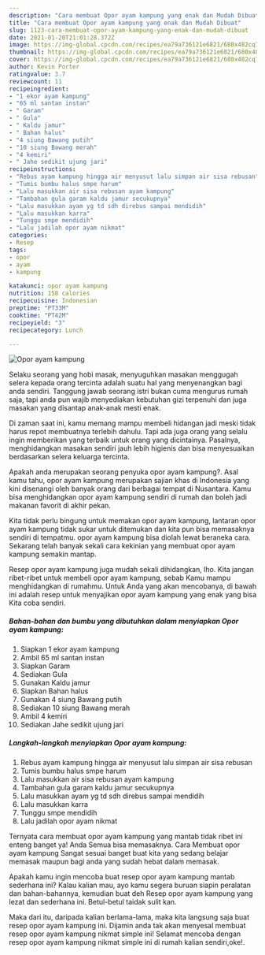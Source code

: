 ```yaml
---
description: "Cara membuat Opor ayam kampung yang enak dan Mudah Dibuat"
title: "Cara membuat Opor ayam kampung yang enak dan Mudah Dibuat"
slug: 1123-cara-membuat-opor-ayam-kampung-yang-enak-dan-mudah-dibuat
date: 2021-01-20T21:01:28.372Z
image: https://img-global.cpcdn.com/recipes/ea79a736121e6821/680x482cq70/opor-ayam-kampung-foto-resep-utama.jpg
thumbnail: https://img-global.cpcdn.com/recipes/ea79a736121e6821/680x482cq70/opor-ayam-kampung-foto-resep-utama.jpg
cover: https://img-global.cpcdn.com/recipes/ea79a736121e6821/680x482cq70/opor-ayam-kampung-foto-resep-utama.jpg
author: Kevin Porter
ratingvalue: 3.7
reviewcount: 11
recipeingredient:
- "1 ekor ayam kampung"
- "65 ml santan instan"
- " Garam"
- " Gula"
- " Kaldu jamur"
- " Bahan halus"
- "4 siung Bawang putih"
- "10 siung Bawang merah"
- "4 kemiri"
- " Jahe sedikit ujung jari"
recipeinstructions:
- "Rebus ayam kampung hingga air menyusut lalu simpan air sisa rebusan"
- "Tumis bumbu halus smpe harum"
- "Lalu masukkan air sisa rebusan ayam kampung"
- "Tambahan gula garam kaldu jamur secukupnya"
- "Lalu masukkan ayam yg td sdh direbus sampai mendidih"
- "Lalu masukkan karra"
- "Tunggu smpe mendidih"
- "Lalu jadilah opor ayam nikmat"
categories:
- Resep
tags:
- opor
- ayam
- kampung

katakunci: opor ayam kampung 
nutrition: 158 calories
recipecuisine: Indonesian
preptime: "PT33M"
cooktime: "PT42M"
recipeyield: "3"
recipecategory: Lunch

---
```



![Opor ayam kampung](https://img-global.cpcdn.com/recipes/ea79a736121e6821/680x482cq70/opor-ayam-kampung-foto-resep-utama.jpg)

Selaku seorang yang hobi masak, menyuguhkan masakan menggugah selera kepada orang tercinta adalah suatu hal yang menyenangkan bagi anda sendiri. Tanggung jawab seorang istri bukan cuma mengurus rumah saja, tapi anda pun wajib menyediakan kebutuhan gizi terpenuhi dan juga masakan yang disantap anak-anak mesti enak.

Di zaman  saat ini, kamu memang mampu membeli hidangan jadi meski tidak harus repot membuatnya terlebih dahulu. Tapi ada juga orang yang selalu ingin memberikan yang terbaik untuk orang yang dicintainya. Pasalnya, menghidangkan masakan sendiri jauh lebih higienis dan bisa menyesuaikan berdasarkan selera keluarga tercinta. 



Apakah anda merupakan seorang penyuka opor ayam kampung?. Asal kamu tahu, opor ayam kampung merupakan sajian khas di Indonesia yang kini disenangi oleh banyak orang dari berbagai tempat di Nusantara. Kamu bisa menghidangkan opor ayam kampung sendiri di rumah dan boleh jadi makanan favorit di akhir pekan.

Kita tidak perlu bingung untuk memakan opor ayam kampung, lantaran opor ayam kampung tidak sukar untuk ditemukan dan kita pun bisa memasaknya sendiri di tempatmu. opor ayam kampung bisa diolah lewat beraneka cara. Sekarang telah banyak sekali cara kekinian yang membuat opor ayam kampung semakin mantap.

Resep opor ayam kampung juga mudah sekali dihidangkan, lho. Kita jangan ribet-ribet untuk membeli opor ayam kampung, sebab Kamu mampu menghidangkan di rumahmu. Untuk Anda yang akan mencobanya, di bawah ini adalah resep untuk menyajikan opor ayam kampung yang enak yang bisa Kita coba sendiri.

<!--inarticleads1-->

##### Bahan-bahan dan bumbu yang dibutuhkan dalam menyiapkan Opor ayam kampung:

1. Siapkan 1 ekor ayam kampung
1. Ambil 65 ml santan instan
1. Siapkan  Garam
1. Sediakan  Gula
1. Gunakan  Kaldu jamur
1. Siapkan  Bahan halus
1. Gunakan 4 siung Bawang putih
1. Sediakan 10 siung Bawang merah
1. Ambil 4 kemiri
1. Sediakan  Jahe sedikit ujung jari




<!--inarticleads2-->

##### Langkah-langkah menyiapkan Opor ayam kampung:

1. Rebus ayam kampung hingga air menyusut lalu simpan air sisa rebusan
1. Tumis bumbu halus smpe harum
1. Lalu masukkan air sisa rebusan ayam kampung
1. Tambahan gula garam kaldu jamur secukupnya
1. Lalu masukkan ayam yg td sdh direbus sampai mendidih
1. Lalu masukkan karra
1. Tunggu smpe mendidih
1. Lalu jadilah opor ayam nikmat




Ternyata cara membuat opor ayam kampung yang mantab tidak ribet ini enteng banget ya! Anda Semua bisa memasaknya. Cara Membuat opor ayam kampung Sangat sesuai banget buat kita yang sedang belajar memasak maupun bagi anda yang sudah hebat dalam memasak.

Apakah kamu ingin mencoba buat resep opor ayam kampung mantab sederhana ini? Kalau kalian mau, ayo kamu segera buruan siapin peralatan dan bahan-bahannya, kemudian buat deh Resep opor ayam kampung yang lezat dan sederhana ini. Betul-betul taidak sulit kan. 

Maka dari itu, daripada kalian berlama-lama, maka kita langsung saja buat resep opor ayam kampung ini. Dijamin anda tak akan menyesal membuat resep opor ayam kampung nikmat simple ini! Selamat mencoba dengan resep opor ayam kampung nikmat simple ini di rumah kalian sendiri,oke!.

